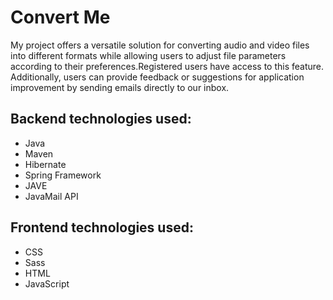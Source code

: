 <h1>Convert Me</h1>

My project offers a versatile solution for converting audio and video files into different formats
while allowing users to adjust file parameters according to their preferences.Registered users have access to this feature.
Additionally, users can provide feedback or suggestions for application improvement by sending emails directly to our inbox. 

<h2>Backend technologies used:</h2>

<ul>
  <li>Java</li>
  <li>Maven</li>
  <li>Hibernate</li>
  <li>Spring Framework</li>
  <li>JAVE</li>
  <li>JavaMail API</li>
</ul>

<h2>Frontend technologies used:</h2>

<ul>
  <li>CSS</li>
  <li>Sass</li>
  <li>HTML</li>
  <li>JavaScript</li>
</ul>
